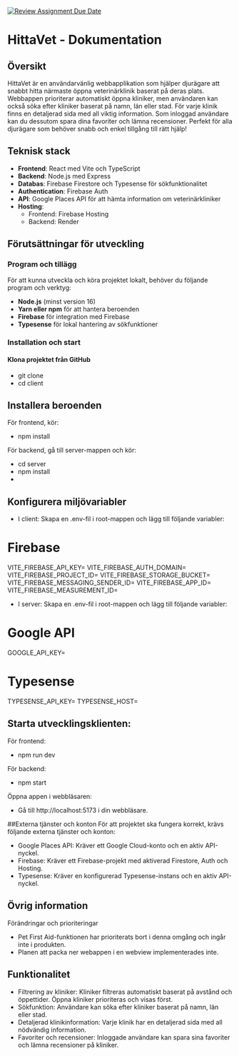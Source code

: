 [![Review Assignment Due Date](https://classroom.github.com/assets/deadline-readme-button-22041afd0340ce965d47ae6ef1cefeee28c7c493a6346c4f15d667ab976d596c.svg)](https://classroom.github.com/a/GF-s5kgK)

# HittaVet - Dokumentation

## Översikt
HittaVet är en användarvänlig webbapplikation som hjälper djurägare att snabbt hitta närmaste öppna veterinärklinik baserat på deras plats. Webbappen prioriterar automatiskt öppna kliniker, men användaren kan också söka efter kliniker baserat på namn, län eller stad. För varje klinik finns en detaljerad sida med all viktig information. Som inloggad användare kan du dessutom spara dina favoriter och lämna recensioner. Perfekt för alla djurägare som behöver snabb och enkel tillgång till rätt hjälp!

## Teknisk stack
- **Frontend**: React med Vite och TypeScript
- **Backend**: Node.js med Express
- **Databas**: Firebase Firestore och Typesense för sökfunktionalitet
- **Authentication**: Firebase Auth
- **API**: Google Places API för att hämta information om veterinärkliniker
- **Hosting**:
  - Frontend: Firebase Hosting
  - Backend: Render

## Förutsättningar för utveckling

### Program och tillägg
För att kunna utveckla och köra projektet lokalt, behöver du följande program och verktyg:
- **Node.js** (minst version 16)
- **Yarn eller npm** för att hantera beroenden
- **Firebase** för integration med Firebase
- **Typesense** för lokal hantering av sökfunktioner

### Installation och start

#### Klona projektet från GitHub
 - git clone <repository-url>
- cd client

## Installera beroenden
För frontend, kör:
- npm install
  
För backend, gå till server-mappen och kör:
- cd server
- npm install
- 
## Konfigurera miljövariabler
- I client: Skapa en .env-fil i root-mappen och lägg till följande variabler:
# Firebase
VITE_FIREBASE_API_KEY=<din-firebase-api-nyckel>
VITE_FIREBASE_AUTH_DOMAIN=<ditt-firebase-auth-domain>
VITE_FIREBASE_PROJECT_ID=<ditt-firebase-project-id>
VITE_FIREBASE_STORAGE_BUCKET=<ditt-firebase-storage-bucket>
VITE_FIREBASE_MESSAGING_SENDER_ID=<ditt-sender-id>
VITE_FIREBASE_APP_ID=<ditt-firebase-app-id>
VITE_FIREBASE_MEASUREMENT_ID=<ditt-measurement-id>

- I server: Skapa en .env-fil i root-mappen och lägg till följande variabler:

# Google API
GOOGLE_API_KEY=<din-google-api-nyckel>

# Typesense
TYPESENSE_API_KEY=<din-typesense-api-nyckel>
TYPESENSE_HOST=<din-typesense-host>


## Starta utvecklingsklienten:
För frontend:
- npm run dev
  
För backend:
- npm start
  
Öppna appen i webbläsaren:
- Gå till http://localhost:5173 i din webbläsare.

##Externa tjänster och konton
För att projektet ska fungera korrekt, krävs följande externa tjänster och konton:

- Google Places API: Kräver ett Google Cloud-konto och en aktiv API-nyckel.
- Firebase: Kräver ett Firebase-projekt med aktiverad Firestore, Auth och Hosting.
- Typesense: Kräver en konfigurerad Typesense-instans och en aktiv API-nyckel.
  
## Övrig information
Förändringar och prioriteringar
- Pet First Aid-funktionen har prioriterats bort i denna omgång och ingår inte i produkten.
- Planen att packa ner webappen i en webview implementerades inte.
  
## Funktionalitet
- Filtrering av kliniker: Kliniker filtreras automatiskt baserat på avstånd och öppettider. Öppna kliniker prioriteras och visas först.
- Sökfunktion: Användare kan söka efter kliniker baserat på namn, län eller stad.
- Detaljerad klinikinformation: Varje klinik har en detaljerad sida med all nödvändig information.
- Favoriter och recensioner: Inloggade användare kan spara sina favoriter och lämna recensioner på kliniker.
